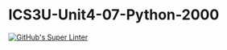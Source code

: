 # ICS3U-Unit4-07-Python-2000

[![GitHub's Super Linter](https://github.com/sydneykuhn/ICS3U-Unit4-07-Python-2000/workflows/GitHub's%20Super%20Linter/badge.svg)](https://github.com/sydneykuhn/ICS3U-Unit4-07-Python-2000)

